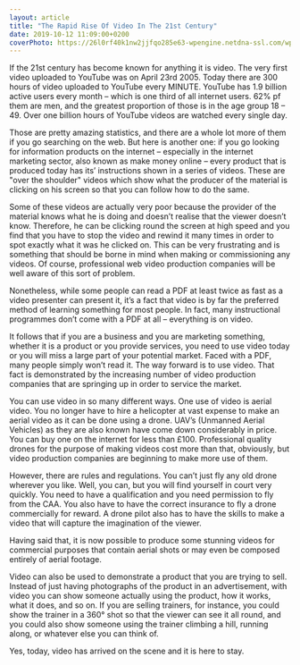 ```yaml
---
layout: article
title: "The Rapid Rise Of Video In The 21st Century"
date: 2019-10-12 11:09:00+0200
coverPhoto: https://26l0rf40k1nw2jjfqo285e63-wpengine.netdna-ssl.com/wp-content/uploads/2016/07/social-video-marketing-1140x658.jpg
---
```



If the 21st century has become known for anything it is video. The very first video uploaded to YouTube was on April 23rd 2005. Today there are 300 hours of video uploaded to YouTube every MINUTE. YouTube has 1.9 billion active users every month – which is one third of all internet users. 62% pf them are men, and the greatest proportion of those is in the age group 18 – 49. Over one billion hours of YouTube videos are watched every single day.

Those are pretty amazing statistics, and there are a whole lot more of them if you go searching on the web. But here is another one: if you go looking for information products on the internet – especially in the internet marketing sector, also known as make money online – every product that is produced today has its’ instructions shown in a series of videos. These are "over the shoulder" videos which show what the producer of the material is clicking on his screen so that you can follow how to do the same.

Some of these videos are actually very poor because the provider of the material knows what he is doing and doesn’t realise that the viewer doesn’t know. Therefore, he can be clicking round the screen at high speed and you find that you have to stop the video and rewind it many times in order to spot exactly what it was he clicked on. This can be very frustrating and is something that should be borne in mind when making or commissioning any videos. Of course, professional web video production companies will be well aware of this sort of problem.

Nonetheless, while some people can read a PDF at least twice as fast as a video presenter can present it, it’s a fact that video is by far the preferred method of learning something for most people. In fact, many instructional programmes don’t come with a PDF at all – everything is on video.

It follows that if you are a business and you are marketing something, whether it is a product or you provide services, you need to use video today or you will miss a large part of your potential market. Faced with a PDF, many people simply won’t read it. The way forward is to use video. That fact is demonstrated by the increasing number of video production companies that are springing up in order to service the market.

You can use video in so many different ways. One use of video is aerial video. You no longer have to hire a helicopter at vast expense to make an aerial video as it can be done using a drone. UAV’s (Unmanned Aerial Vehicles) as they are also known have come down considerably in price. You can buy one on the internet for less than £100. Professional quality drones for the purpose of making videos cost more than that, obviously, but video production companies are beginning to make more use of them.

However, there are rules and regulations. You can’t just fly any old drone wherever you like. Well, you can, but you will find yourself in court very quickly. You need to have a qualification and you need permission to fly from the CAA. You also have to have the correct insurance to fly a drone commercially for reward. A drone pilot also has to have the skills to make a video that will capture the imagination of the viewer.

Having said that, it is now possible to produce some stunning videos for commercial purposes that contain aerial shots or may even be composed entirely of aerial footage.

Video can also be used to demonstrate a product that you are trying to sell. Instead of just having photographs of the product in an advertisement, with video you can show someone actually using the product, how it works, what it does, and so on. If you are selling trainers, for instance, you could show the trainer in a 360° shot so that the viewer can see it all round, and you could also show someone using the trainer climbing a hill, running along, or whatever else you can think of.

Yes, today, video has arrived on the scene and it is here to stay.


